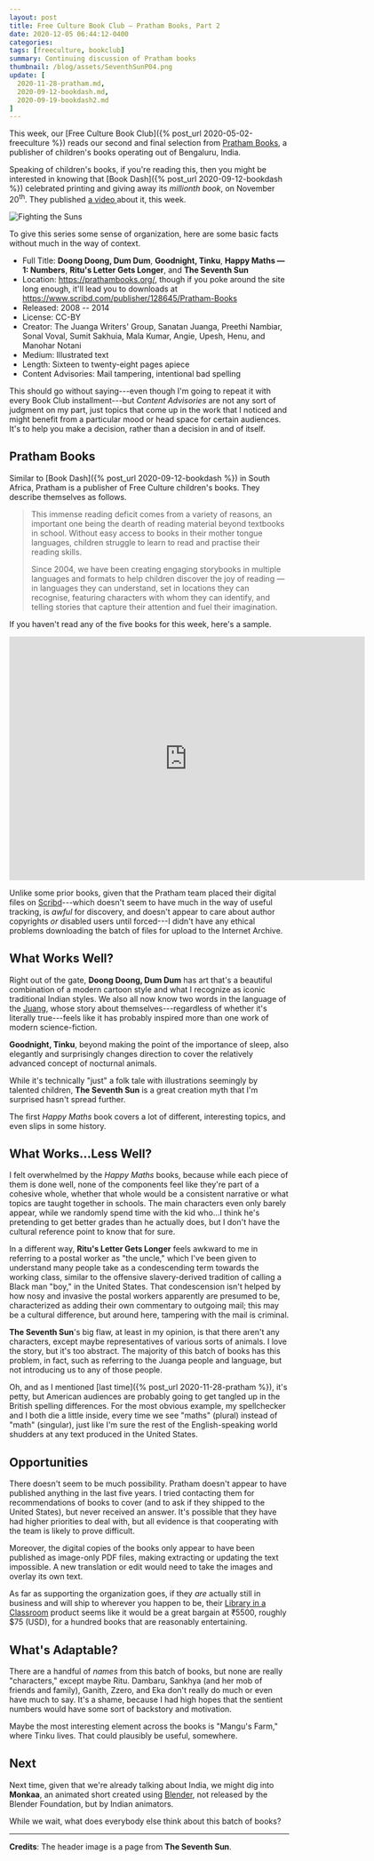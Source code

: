 ```yaml
---
layout: post
title: Free Culture Book Club — Pratham Books, Part 2
date: 2020-12-05 06:44:12-0400
categories:
tags: [freeculture, bookclub]
summary: Continuing discussion of Pratham books
thumbnail: /blog/assets/SeventhSunP04.png
update: [
  2020-11-28-pratham.md,
  2020-09-12-bookdash.md,
  2020-09-19-bookdash2.md
]
---
```


This week, our [Free Culture Book Club]({% post_url 2020-05-02-freeculture %}) reads our second and final selection from [Pratham Books](https://prathambooks.org/), a publisher of children's books operating out of Bengaluru, India.

Speaking of children's books, if you're reading this, then you might be interested in knowing that [Book Dash]({% post_url 2020-09-12-bookdash %}) celebrated printing and giving away its *millionth book*, on November 20<sup>th</sup>.  They published [a video <i class="fab fa-youtube"></i>](https://www.youtube.com/watch?v=vbxFKXgUnhQ) about it, this week.

![Fighting the Suns](/blog/assets/SeventhSunP04.png "Fighting the Suns")

To give this series some sense of organization, here are some basic facts without much in the way of context.

 * Full Title:  **Doong Doong, Dum Dum**, **Goodnight, Tinku**, **Happy Maths — 1:  Numbers**, **Ritu's Letter Gets Longer**, and **The Seventh Sun**
 * Location:  <https://prathambooks.org/>, though if you poke around the site long enough, it'll lead you to downloads at <https://www.scribd.com/publisher/128645/Pratham-Books>
 * Released:  2008 -- 2014
 * License:  CC-BY
 * Creator:  The Juanga Writers' Group, Sanatan Juanga, Preethi Nambiar, Sonal Voval, Sumit Sakhuia, Mala Kumar, Angie, Upesh, Henu, and Manohar Notani
 * Medium:  Illustrated text
 * Length:  Sixteen to twenty-eight pages apiece
 * Content Advisories:  Mail tampering, intentional bad spelling

This should go without saying---even though I'm going to repeat it with every Book Club installment---but *Content Advisories* are not any sort of judgment on my part, just topics that come up in the work that I noticed and might benefit from a particular mood or head space for certain audiences.  It's to help you make a decision, rather than a decision in and of itself.

## Pratham Books

Similar to [Book Dash]({% post_url 2020-09-12-bookdash %}) in South Africa, Pratham is a publisher of Free Culture children's books.  They describe themselves as follows.

 > This immense reading deficit comes from a variety of reasons, an important one being the dearth of reading material beyond textbooks in school. Without easy access to books in their mother tongue languages, children struggle to learn to read and practise their reading skills.
 >
 > Since 2004, we have been creating engaging storybooks in multiple languages and formats to help children discover the joy of reading — in languages they can understand, set in locations they can recognise, featuring characters with whom they can identify, and telling stories that capture their attention and fuel their imagination.

If you haven't read any of the five books for this week, here's a sample.

<iframe
  src="https://archive.org/download/counting-on-moru/Doong-Doong-Dum-Dum-English-Hindi.pdf"
  width="640"
  height="439"
  frameborder="0"
  webkitallowfullscreen="true"
  mozallowfullscreen="true"
  allowfullscreen=""
>
</iframe>

Unlike some prior books, given that the Pratham team placed their digital files on [Scribd](https://en.wikipedia.org/wiki/Scribd)---which doesn't seem to have much in the way of useful tracking, is *awful* for discovery, and doesn't appear to care about author copyrights *or* disabled users until forced---I didn't have any ethical problems downloading the batch of files for upload to the Internet Archive.

## What Works Well?

Right out of the gate, **Doong Doong, Dum Dum** has art that's a beautiful combination of a modern cartoon style and what I recognize as iconic traditional Indian styles.  We also all now know two words in the language of the [Juang](https://en.wikipedia.org/wiki/Juang_people), whose story about themselves---regardless of whether it's literally true---feels like it has probably inspired more than one work of modern science-fiction.

**Goodnight, Tinku**, beyond making the point of the importance of sleep, also elegantly and surprisingly changes direction to cover the relatively advanced concept of nocturnal animals.

While it's technically "just" a folk tale with illustrations seemingly by talented children, **The Seventh Sun** is a great creation myth that I'm surprised hasn't spread further.

The first *Happy Maths* book covers a lot of different, interesting topics, and even slips in some history.

## What Works...Less Well?

I felt overwhelmed by the *Happy Maths* books, because while each piece of them is done well, none of the components feel like they're part of a cohesive whole, whether that whole would be a consistent narrative or what topics are taught together in schools.  The main characters even only barely appear, while we randomly spend time with the kid who...I think he's pretending to get better grades than he actually does, but I don't have the cultural reference point to know that for sure.

In a different way, **Ritu's Letter Gets Longer** feels awkward to me in referring to a postal worker as "the uncle," which I've been given to understand many people take as a condescending term towards the working class, similar to the offensive slavery-derived tradition of calling a Black man "boy," in the United States.  That condescension isn't helped by how nosy and invasive the postal workers apparently are presumed to be, characterized as adding their own commentary to outgoing mail; this may be a cultural difference, but around here, tampering with the mail is criminal.

**The Seventh Sun**'s big flaw, at least in my opinion, is that there aren't any characters, except maybe representatives of various sorts of animals.  I love the story, but it's too abstract.  The majority of this batch of books has this problem, in fact, such as referring to the Juanga people and language, but not introducing us to any of those people.

Oh, and as I mentioned [last time]({% post_url 2020-11-28-pratham %}), it's petty, but American audiences are probably going to get tangled up in the British spelling differences.  For the most obvious example, my spellchecker and I both die a little inside, every time we see "maths" (plural) instead of "math" (singular), just like I'm sure the rest of the English-speaking world shudders at any text produced in the United States.

## Opportunities

There doesn't seem to be much possibility.  Pratham doesn't appear to have published anything in the last five years.  I tried contacting them for recommendations of books to cover (and to ask if they shipped to the United States), but never received an answer.  It's possible that they have had higher priorities to deal with, but all evidence is that cooperating with the team is likely to prove difficult.

Moreover, the digital copies of the books only appear to have been published as image-only PDF files, making extracting or updating the text impossible.  A new translation or edit would need to take the images and overlay its own text.

As far as supporting the organization goes, if they *are* actually still in business and will ship to wherever you happen to be, their [Library in a Classroom](https://store.prathambooks.org/productDetails?library-in-a-classroom-English) product seems like it would be a great bargain at ₹5500, roughly $75 (USD), for a hundred books that are reasonably entertaining.

## What's Adaptable?

There are a handful of *names* from this batch of books, but none are really "characters," except maybe Ritu.  Dambaru, Sankhya (and her mob of friends and family), Ganith, Zzero, and Eka don't really do much or even have much to say.  It's a shame, because I had high hopes that the sentient numbers would have some sort of backstory and motivation.

Maybe the most interesting element across the books is "Mangu's Farm," where Tinku lives.  That could plausibly be useful, somewhere.

## Next

Next time, given that we're already talking about India, we might dig into **Monkaa**, an animated short created using [Blender](https://en.wikipedia.org/wiki/Blender_(software)), not released by the Blender Foundation, but by Indian animators.

While we wait, what does everybody else think about this batch of books?

* * *

**Credits**:  The header image is a page from **The Seventh Sun**.
